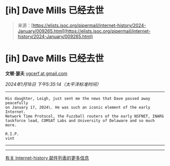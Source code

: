 <!--yml

类别：未分类

日期：2024年5月27日 14:56:32

-->

# [ih] Dave Mills 已经去世

> 来源：[https://elists.isoc.org/pipermail/internet-history/2024-January/009265.html](https://elists.isoc.org/pipermail/internet-history/2024-January/009265.html)

# [ih] Dave Mills 已经去世

**文顿·瑟夫** [vgcerf at gmail.com](mailto:internet-history%40elists.isoc.org?Subject=Re%3A%20%5Bih%5D%20Dave%20Mills%20has%20passed%20away&In-Reply-To=%3CCAAFtm_UCRsBSbZYcSAzb4wGapWgpUGKPAQcgcjMqjqScmhQdtA%40mail.gmail.com%3E "[ih] Dave Mills 已经去世")

*2024年1月18日 下午5:35:14（太平洋标准时间）*

* * *

```
His daughter, Leigh, just sent me the news that Dave passed away peacefully
on January 17, 2024\. He was such an iconic element of the early Internet.
Network Time Protocol, the Fuzzball routers of the early NSFNET, INARG
taskforce lead, COMSAT Labs and University of Delaware and so much more.

R.I.P.
vint

```

* * *

* * *

[有关 Internet-history 邮件列表的更多信息](https://elists.isoc.org/mailman/listinfo/internet-history)

